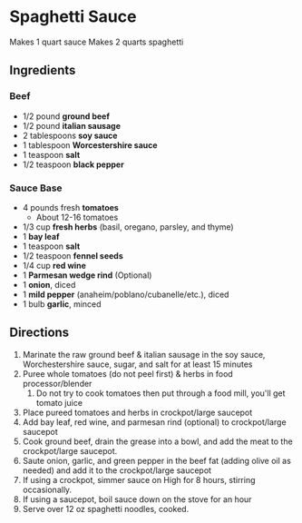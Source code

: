 # Spaghetti Sauce

Makes 1 quart sauce
Makes 2 quarts spaghetti

## Ingredients

### Beef

- 1/2 pound **ground beef**
- 1/2 pound **italian sausage**
- 2 tablespoons **soy sauce**
- 1 tablespoon **Worcestershire sauce**
- 1 teaspoon **salt**
- 1/2 teaspoon **black pepper**

### Sauce Base

- 4 pounds fresh **tomatoes**
    - About 12-16 tomatoes
- 1/3 cup **fresh herbs** (basil, oregano, parsley, and thyme)
- 1 **bay leaf**
- 1 teaspoon **salt**
- 1/2 teaspoon **fennel seeds**
- 1/4 cup **red wine**
- 1 **Parmesan wedge rind** (Optional)
- 1 **onion**, diced
- 1 **mild pepper** (anaheim/poblano/cubanelle/etc.), diced
- 1 bulb **garlic**, minced

## Directions

1. Marinate the raw ground beef & italian sausage in the soy sauce, Worchestershire sauce, sugar, and salt for at least 15 minutes
1. Puree whole tomatoes (do not peel first) & herbs in food processor/blender
    1. Do not try to cook tomatoes then put through a food mill, you'll get tomato juice
1. Place pureed tomatoes and herbs in crockpot/large saucepot
1. Add bay leaf, red wine, and parmesan rind (optional) to crockpot/large saucepot
1. Cook ground beef, drain the grease into a bowl, and add the meat to the crockpot/large saucepot.
1. Saute onion, garlic, and green pepper in the beef fat (adding olive oil as needed) and add it to the crockpot/large saucepot
1. If using a crockpot, simmer sauce on High for 8 hours, stirring occasionally.
1. If using a saucepot, boil sauce down on the stove for an hour
1. Serve over 12 oz spaghetti noodles, cooked.
